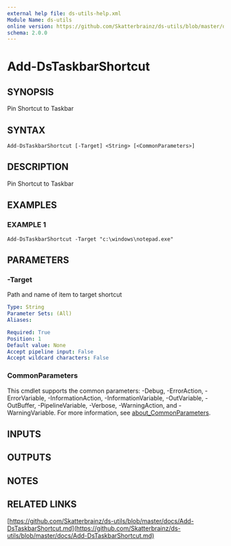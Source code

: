 ```yaml
---
external help file: ds-utils-help.xml
Module Name: ds-utils
online version: https://github.com/Skatterbrainz/ds-utils/blob/master/docs/Add-DsTaskbarShortcut.md
schema: 2.0.0
---
```


# Add-DsTaskbarShortcut

## SYNOPSIS
Pin Shortcut to Taskbar

## SYNTAX

```
Add-DsTaskbarShortcut [-Target] <String> [<CommonParameters>]
```

## DESCRIPTION
Pin Shortcut to Taskbar

## EXAMPLES

### EXAMPLE 1
```
Add-DsTaskbarShortcut -Target "c:\windows\notepad.exe"
```

## PARAMETERS

### -Target
Path and name of item to target shortcut

```yaml
Type: String
Parameter Sets: (All)
Aliases:

Required: True
Position: 1
Default value: None
Accept pipeline input: False
Accept wildcard characters: False
```

### CommonParameters
This cmdlet supports the common parameters: -Debug, -ErrorAction, -ErrorVariable, -InformationAction, -InformationVariable, -OutVariable, -OutBuffer, -PipelineVariable, -Verbose, -WarningAction, and -WarningVariable. For more information, see [about_CommonParameters](http://go.microsoft.com/fwlink/?LinkID=113216).

## INPUTS

## OUTPUTS

## NOTES

## RELATED LINKS

[https://github.com/Skatterbrainz/ds-utils/blob/master/docs/Add-DsTaskbarShortcut.md](https://github.com/Skatterbrainz/ds-utils/blob/master/docs/Add-DsTaskbarShortcut.md)

